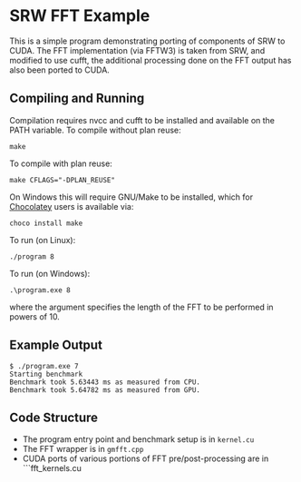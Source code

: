 # SRW FFT Example
This is a simple program demonstrating porting of components of SRW to CUDA. The FFT implementation (via FFTW3) is taken from SRW, and modified to use cufft, the additional processing done on the FFT output has also been ported to CUDA.

## Compiling and Running
Compilation requires nvcc and cufft to be installed and available on the PATH variable.
To compile without plan reuse:
    
    make

To compile with plan reuse:

    make CFLAGS="-DPLAN_REUSE"

On Windows this will require GNU/Make to be installed, which for [Chocolatey](https://chocolatey.org/) users is available via:

    choco install make

To run (on Linux):

    ./program 8

To run (on Windows):

    .\program.exe 8

where the argument specifies the length of the FFT to be performed in powers of 10.

## Example Output
    $ ./program.exe 7
    Starting benchmark
    Benchmark took 5.63443 ms as measured from CPU.
    Benchmark took 5.64782 ms as measured from GPU.


## Code Structure
* The program entry point and benchmark setup is in ```kernel.cu```
* The FFT wrapper is in ```gmfft.cpp```
* CUDA ports of various portions of FFT pre/post-processing are in ```fft_kernels.cu